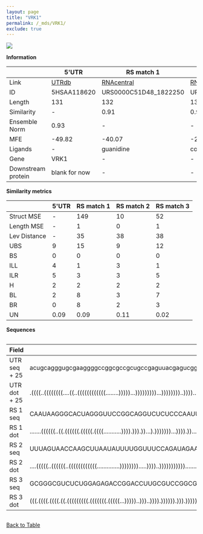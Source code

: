 ```yaml
---
layout: page
title: "VRK1"
permalink: /_mds/VRK1/
exclude: true
---
```




![](../../alns_9.28.22/aln_5HSAA118620_0.996.png?raw=true)


**Information**

| | 5'UTR       | RS match 1   | RS match 2  | RS match 3 |
| ---- | ----------- | ----------- | ----------- | ----------- |
| Link | <a href="http://utrdb.ba.itb.cnr.it/getutr/5HSAA118620/1" target="_blank" rel="noopener noreferrer">UTRdb</a>   | <a href="https://rnacentral.org/rna/URS0000C51D48/1822250" target="_blank" rel="noopener noreferrer">RNAcentral</a>     |<a href="https://rnacentral.org/rna/URS000232D4FC/1073325" target="_blank" rel="noopener noreferrer">RNAcentral</a>  | <a href="https://rnacentral.org/rna/URS0000D47CF5/1891238" target="_blank" rel="noopener noreferrer">RNAcentral</a>   |
| ID | 5HSAA118620     | URS0000C51D48_1822250     | URS000232D4FC_1073325     | URS0000D47CF5_1891238     |
| Length | 131     |  132    | 131   |  132    |
| Similarity | - | 0.91 | 0.95 | 0.94 |
| Ensemble Norm | 0.93 | - | - | - |
| MFE | -49.82 | -40.07 | -21.43 | -53.56 |
| Ligands | - | guanidine | cobalamin | glycine |
| Gene | VRK1 | - | - | - |
| Downstream protein | blank for now    |    -    | -  | - |


**Similarity metrics**

| | 5'UTR       | RS match 1   | RS match 2  | RS match 3 |
| ---- | ----------- | ----------- | ----------- | ----------- |
| Struct MSE | - | 149 | 10 | 52 |
| Length MSE | - | 1 | 0 | 1 |
| Lev Distance | - | 35 | 38 | 38 |
| UBS| 9 | 15 | 9 | 12 |
| BS | 0 | 0 | 0 | 0 |
| ILL | 4 | 1 | 3 | 1 |
| ILR | 5 | 3 | 3 | 5 |
| H | 2 | 2 | 2 | 2 |
| BL | 2 | 8 | 3 | 7 |
| BR | 0 | 8 | 2 | 3 |
| UN | 0.09 | 0.09 | 0.11 | 0.02 |

**Sequences**


<div style="overflow-x:auto;">

<table>
<colgroup>
<col width="30%" />
<col width="70%" />
</colgroup>
<thead>
<tr class="header">
<th>Field</th>
<th>Description</th>
</tr>
</thead>
<tbody>
<tr>
<td markdown="span">UTR seq + 25 </td>
<td markdown="span"> acugcagggugcgaaggggccggcgccgcugccgaguuacgagucggcgaaagcggcgggaaguucguacugggcagaacgcgacgggucugcggcuuaggugaaaATGCCTCGTGTAAAAGCAGCTCAAG </td>
</tr>
<tr>
<td markdown="span">UTR dot + 25  </td>
<td markdown="span"> .((((..((((((((....((..((((((((((((........)))))...)))))))))...))))))))..))))........(((.((((.((..((((......))))...))....)))))))...
</td>
</tr>


<tr>
<td markdown="span">RS 1 seq </td>
<td markdown="span"> CAAUAAGGGCACUAGGGUUCCGGCAGGUCUCUCCCAAUUAACUUAAGGGAAAGAGCCAGCGACUGGACCGAGAGUGACCGACCUCCAGCGGCGUACUGGCAGGUUACACGGCGGGAUAAAAGCCCGGGAGAU
</td>
</tr>


<tr>
<td markdown="span">RS 1 dot </td>
<td markdown="span"> .......((((((..((.((((((.(((((.((((...........)))).))).))...).)))))))...)))).))...((((.(.(((.((((.((.(......).)).)).))...)))).))))..
</td>
</tr>


<tr>
<td markdown="span">RS 2 seq </td>
<td markdown="span"> UUUAGUAACCAAGCUUAAUAUUUUGGUUUCCAGAUAGAAAACAAGGGGAAUCACGUGAAAAUCGUGAGCUGUUGCGCAACUGUAAGUAUGUAAAUACAAGCCAGGCUACCUUUCUUUAUUGAUAGACUUUU
</td>
</tr>


<tr>
<td markdown="span">RS 2 dot </td>
<td markdown="span"> ....(((((..((((((..((((((((((((..............)))))))).....))))..)))))))))))........((((.(((.((((.(((..(((...)))..))))))).))).))))..
</td>
</tr>


<tr>
<td markdown="span">RS 3 seq </td>
<td markdown="span"> GCGGGCGUCUCUGGAGAGACCGGACCUUGCGUCCGGCGCCGAAGGUGCAAGGGGUUGCAUGGUCCGCGUUGCUCAGGCACACGCGUACGCGGCAACCCCCGAACUCUCAGGCAAAAGGACAGAGGGGUGCGC
</td>
</tr>


<tr>
<td markdown="span">RS 3 dot </td>
<td markdown="span"> (((.((((.((((.((.(((((((((.(((((((.(((((...)))))..)))..)))).)))))).))).))))))...))))...))).((.(((((.....(((........))).....)))))))..
</td>
</tr>

</tbody>
</table>


</div>


[Back to Table](../../display)
